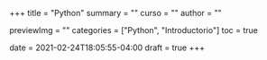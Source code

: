 +++
title = "Python"
summary = ""
curso = ""
author = ""

previewImg = ""
categories = ["Python", "Introductorio"]
toc = true

date = 2021-02-24T18:05:55-04:00
draft = true
+++
